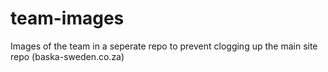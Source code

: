 # team-images
Images of the team in a seperate repo to prevent clogging up the main site repo (baska-sweden.co.za)
